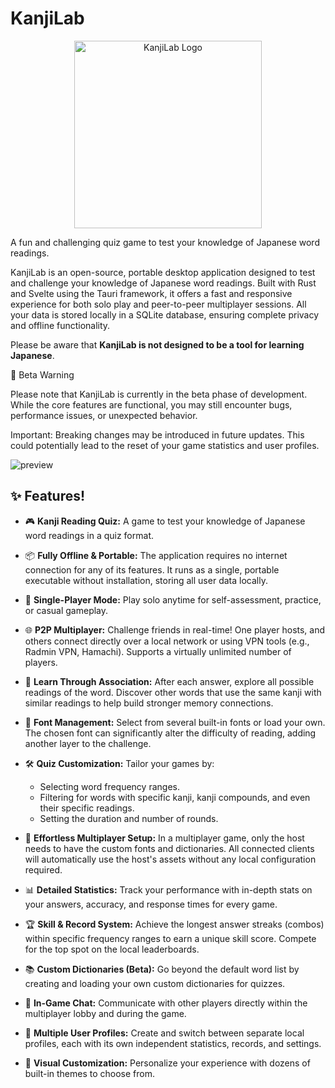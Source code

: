 # KanjiLab

<p align="center">
  <img src="https://github.com/user-attachments/assets/894ec4aa-62db-499a-835b-13083176d338" alt="KanjiLab Logo" width="300">
</p>

A fun and challenging quiz game to test your knowledge of Japanese word readings.

KanjiLab is an open-source, portable desktop application designed to test and challenge your knowledge of Japanese word readings. Built with Rust and Svelte using the Tauri framework, it offers a fast and responsive experience for both solo play and peer-to-peer multiplayer sessions. All your data is stored locally in a SQLite database, ensuring complete privacy and offline functionality.

Please be aware that **KanjiLab is not designed to be a tool for learning Japanese**.

🚧 Beta Warning

Please note that KanjiLab is currently in the beta phase of development. While the core features are functional, you may still encounter bugs, performance issues, or unexpected behavior.

Important: Breaking changes may be introduced in future updates. This could potentially lead to the reset of your game statistics and user profiles.

![preview](https://github.com/user-attachments/assets/ba2dc923-c6f9-49ea-aecc-d0afda37b6bc)

## ✨ Features!


*   🎮 **Kanji Reading Quiz:** A game to test your knowledge of Japanese word readings in a quiz format.

*   📦 **Fully Offline & Portable:** The application requires no internet connection for any of its features. It runs as a single, portable executable without installation, storing all user data locally.

*   👤 **Single-Player Mode:** Play solo anytime for self-assessment, practice, or casual gameplay.

*   🌐 **P2P Multiplayer:** Challenge friends in real-time! One player hosts, and others connect directly over a local network or using VPN tools (e.g., Radmin VPN, Hamachi). Supports a virtually unlimited number of players.

*   🔗 **Learn Through Association:** After each answer, explore all possible readings of the word. Discover other words that use the same kanji with similar readings to help build stronger memory connections.

*   📝 **Font Management:** Select from several built-in fonts or load your own. The chosen font can significantly alter the difficulty of reading, adding another layer to the challenge.

*   🛠️ **Quiz Customization:** Tailor your games by:
    *   Selecting word frequency ranges.
    *   Filtering for words with specific kanji, kanji compounds, and even their specific readings.
    *   Setting the duration and number of rounds.

*   📡 **Effortless Multiplayer Setup:** In a multiplayer game, only the host needs to have the custom fonts and dictionaries. All connected clients will automatically use the host's assets without any local configuration required.

*   📊 **Detailed Statistics:** Track your performance with in-depth stats on your answers, accuracy, and response times for every game.

*   🏆 **Skill & Record System:** Achieve the longest answer streaks (combos) within specific frequency ranges to earn a unique skill score. Compete for the top spot on the local leaderboards.

*   📚 **Custom Dictionaries (Beta):** Go beyond the default word list by creating and loading your own custom dictionaries for quizzes.

*   💬 **In-Game Chat:** Communicate with other players directly within the multiplayer lobby and during the game.

*   👥 **Multiple User Profiles:** Create and switch between separate local profiles, each with its own independent statistics, records, and settings.

*   🎨 **Visual Customization:** Personalize your experience with dozens of built-in themes to choose from.
